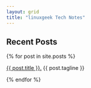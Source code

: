```yaml
---
layout: grid
title: "linuxgeek Tech Notes"
---
```


## Recent Posts

<div>
  {% for post in site.posts %}
    <p>
      <a href="{{ post.url }}">{{ post.title }}.</a> {{ post.tagline }}
    </p>
  {% endfor %}
</div>
